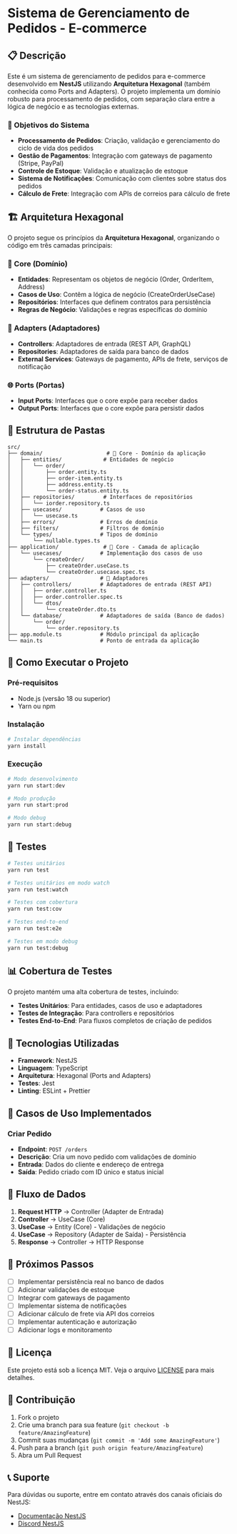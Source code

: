 # Sistema de Gerenciamento de Pedidos - E-commerce

## 📋 Descrição

Este é um sistema de gerenciamento de pedidos para e-commerce desenvolvido em **NestJS** utilizando **Arquitetura Hexagonal** (também conhecida como Ports and Adapters). O projeto implementa um domínio robusto para processamento de pedidos, com separação clara entre a lógica de negócio e as tecnologias externas.

### 🎯 Objetivos do Sistema

- **Processamento de Pedidos**: Criação, validação e gerenciamento do ciclo de vida dos pedidos
- **Gestão de Pagamentos**: Integração com gateways de pagamento (Stripe, PayPal)
- **Controle de Estoque**: Validação e atualização de estoque
- **Sistema de Notificações**: Comunicação com clientes sobre status dos pedidos
- **Cálculo de Frete**: Integração com APIs de correios para cálculo de frete

## 🏗️ Arquitetura Hexagonal

O projeto segue os princípios da **Arquitetura Hexagonal**, organizando o código em três camadas principais:

### 🎯 Core (Domínio)
- **Entidades**: Representam os objetos de negócio (Order, OrderItem, Address)
- **Casos de Uso**: Contêm a lógica de negócio (CreateOrderUseCase)
- **Repositórios**: Interfaces que definem contratos para persistência
- **Regras de Negócio**: Validações e regras específicas do domínio

### 🔌 Adapters (Adaptadores)
- **Controllers**: Adaptadores de entrada (REST API, GraphQL)
- **Repositories**: Adaptadores de saída para banco de dados
- **External Services**: Gateways de pagamento, APIs de frete, serviços de notificação

### 🌐 Ports (Portas)
- **Input Ports**: Interfaces que o core expõe para receber dados
- **Output Ports**: Interfaces que o core expõe para persistir dados

## 📁 Estrutura de Pastas

```
src/
├── domain/                    # 🎯 Core - Domínio da aplicação
│   ├── entities/             # Entidades de negócio
│   │   └── order/
│   │       ├── order.entity.ts
│   │       ├── order-item.entity.ts
│   │       ├── address.entity.ts
│   │       └── order-status.entity.ts
│   ├── repositories/         # Interfaces de repositórios
│   │   └── iorder.repository.ts
│   ├── usecases/            # Casos de uso
│   │   └── usecase.ts
│   ├── errors/              # Erros de domínio
│   ├── filters/             # Filtros de domínio
│   └── types/               # Tipos de domínio
│       └── nullable.types.ts
├── application/              # 🎯 Core - Camada de aplicação
│   └── usecases/            # Implementação dos casos de uso
│       └── createOrder/
│           ├── createOrder.useCase.ts
│           └── createOrder.usecase.spec.ts
├── adapters/                # 🔌 Adaptadores
│   ├── controllers/         # Adaptadores de entrada (REST API)
│   │   ├── order.controller.ts
│   │   ├── order.controller.spec.ts
│   │   └── dtos/
│   │       └── createOrder.dto.ts
│   └── database/            # Adaptadores de saída (Banco de dados)
│       └── order/
│           └── order.repository.ts
├── app.module.ts            # Módulo principal da aplicação
└── main.ts                  # Ponto de entrada da aplicação
```

## 🚀 Como Executar o Projeto

### Pré-requisitos
- Node.js (versão 18 ou superior)
- Yarn ou npm

### Instalação
```bash
# Instalar dependências
yarn install
```

### Execução
```bash
# Modo desenvolvimento
yarn run start:dev

# Modo produção
yarn run start:prod

# Modo debug
yarn run start:debug
```

## 🧪 Testes

```bash
# Testes unitários
yarn run test

# Testes unitários em modo watch
yarn run test:watch

# Testes com cobertura
yarn run test:cov

# Testes end-to-end
yarn run test:e2e

# Testes em modo debug
yarn run test:debug
```

## 📊 Cobertura de Testes

O projeto mantém uma alta cobertura de testes, incluindo:
- **Testes Unitários**: Para entidades, casos de uso e adaptadores
- **Testes de Integração**: Para controllers e repositórios
- **Testes End-to-End**: Para fluxos completos de criação de pedidos

## 🔧 Tecnologias Utilizadas

- **Framework**: NestJS
- **Linguagem**: TypeScript
- **Arquitetura**: Hexagonal (Ports and Adapters)
- **Testes**: Jest
- **Linting**: ESLint + Prettier

## 🎯 Casos de Uso Implementados

### Criar Pedido
- **Endpoint**: `POST /orders`
- **Descrição**: Cria um novo pedido com validações de domínio
- **Entrada**: Dados do cliente e endereço de entrega
- **Saída**: Pedido criado com ID único e status inicial

## 🔄 Fluxo de Dados

1. **Request HTTP** → Controller (Adapter de Entrada)
2. **Controller** → UseCase (Core)
3. **UseCase** → Entity (Core) - Validações de negócio
4. **UseCase** → Repository (Adapter de Saída) - Persistência
5. **Response** → Controller → HTTP Response

## 🚧 Próximos Passos

- [ ] Implementar persistência real no banco de dados
- [ ] Adicionar validações de estoque
- [ ] Integrar com gateways de pagamento
- [ ] Implementar sistema de notificações
- [ ] Adicionar cálculo de frete via API dos correios
- [ ] Implementar autenticação e autorização
- [ ] Adicionar logs e monitoramento

## 📝 Licença

Este projeto está sob a licença MIT. Veja o arquivo [LICENSE](LICENSE) para mais detalhes.

## 🤝 Contribuição

1. Fork o projeto
2. Crie uma branch para sua feature (`git checkout -b feature/AmazingFeature`)
3. Commit suas mudanças (`git commit -m 'Add some AmazingFeature'`)
4. Push para a branch (`git push origin feature/AmazingFeature`)
5. Abra um Pull Request

## 📞 Suporte

Para dúvidas ou suporte, entre em contato através dos canais oficiais do NestJS:
- [Documentação NestJS](https://docs.nestjs.com)
- [Discord NestJS](https://discord.gg/G7Qnnhy) 